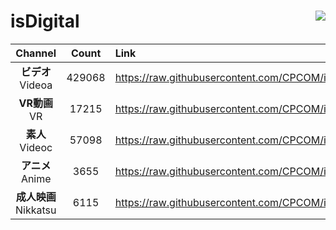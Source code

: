 # isDigital <img align="right" src="https://img.shields.io/github/last-commit/CPCOM/isDigital"/>  
  
| Channel | Count | Link |  
| :-----: | :---: | :--- |  
|**ビデオ**<br />Videoa | 429068 | https://raw.githubusercontent.com/CPCOM/isDigital/main/Videoa.txt |  
|**VR動画**<br />VR | 17215 | https://raw.githubusercontent.com/CPCOM/isDigital/main/VR.txt |  
|**素人**<br />Videoc | 57098 | https://raw.githubusercontent.com/CPCOM/isDigital/main/Videoc.txt |  
|**アニメ**<br />Anime | 3655 | https://raw.githubusercontent.com/CPCOM/isDigital/main/Anime.txt |  
|**成人映画**<br />Nikkatsu | 6115 | https://raw.githubusercontent.com/CPCOM/isDigital/main/Nikkatsu.txt |  